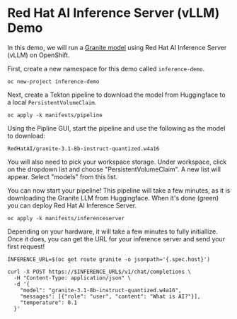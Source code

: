 # Red Hat AI Inference Server (vLLM) Demo

In this demo, we will run a [Granite model](https://huggingface.co/RedHatAI/granite-3.1-8b-instruct-quantized.w4a16) using Red Hat AI Inference Server (vLLM) on OpenShift.

First, create a new namespace for this demo called `inference-demo`.

```
oc new-project inference-demo
```

Next, create a Tekton pipeline to download the model from Huggingface to a local `PersistentVolumeClaim`.

```
oc apply -k manifests/pipeline
```

Using the Pipline GUI, start the pipeline and use the following as the model to download:

```
RedHatAI/granite-3.1-8b-instruct-quantized.w4a16
```

You will also need to pick your workspace storage.  Under workspace, click on the dropdown list and choose "PersistentVolumeClaim".  A new list will appear.  Select "models" from this list.

You can now start your pipeline!  This pipeline will take a few minutes, as it is downloading the Granite LLM from Huggingface.  When it's done (green) you can deploy Red Hat AI Inference Server.

```
oc apply -k manifests/inferenceserver
```

Depending on your hardware, it will take a few minutes to fully initiallize.  Once it does, you can get the URL for your inference server and send your first request!

```
INFERENCE_URL=$(oc get route granite -o jsonpath='{.spec.host}')
```

```
curl -X POST https://$INFERENCE_URL$/v1/chat/completions \
  -H "Content-Type: application/json" \
  -d '{
    "model": "granite-3.1-8b-instruct-quantized.w4a16",
    "messages": [{"role": "user", "content": "What is AI?"}],
    "temperature": 0.1
  }'
```